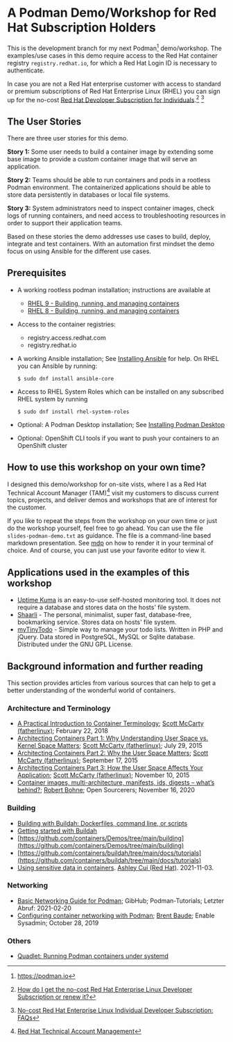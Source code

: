 # A Podman Demo/Workshop for Red Hat Subscription Holders

This is the development branch for my next Podman[^1] demo/workshop.
The examples/use cases in this demo require access to the Red Hat container registry `registry.redhat.io`, for which a Red Hat Login ID is necessary to authenticate.

In case you are not a Red Hat enterprise customer with access to standard or premium subscriptions of Red Hat Enterprise Linux (RHEL) you can sign up for the no-cost [Red Hat Devoloper Subscription for Individuals](https://access.redhat.com/solutions/4078831).[^2] [^3]

## The User Stories

There are three user stories for this demo.

**Story 1:** Some user needs to build a container image by extending some
base image to provide a custom container image that will serve an
application.

**Story 2:** Teams should be able to run containers and pods in a rootless
Podman environment. The containerized applications should be able to
store data persistently in databases or local file systems.

**Story 3:** System administrators need to inspect container images, check
logs of running containers, and need access to troubleshooting
resources in order to support their application teams.

Based on these stories the demo addresses use cases to build, deploy, integrate and test containers.
With an automation first mindset the demo focus on using Ansible for the different use cases.

## Prerequisites

  * A working rootless podman installation; instructions are available at
    * [RHEL 9 - Building, running, and managing containers](https://access.redhat.com/documentation/en-us/red_hat_enterprise_linux/9/html/building_running_and_managing_containers/index)
    * [RHEL 8 - Building, running, and managing containers](https://access.redhat.com/documentation/en-us/red_hat_enterprise_linux/8/html/building_running_and_managing_containers/index)
  * Access to the container registries:
    * registry.access.redhat.com
    * registry.redhat.io
  * A working Ansible installation; See [Installing Ansible](https://docs.ansible.com/ansible/latest/installation_guide/intro_installation.html#installing-and-upgrading-ansible) for help.
    On RHEL you can Ansible by running:

    ~~~
    $ sudo dnf install ansible-core
    ~~~

  * Access to RHEL System Roles which can be installed on any subscribed RHEL system by running

    ~~~
    $ sudo dnf install rhel-system-roles
    ~~~

  * Optional: A Podman Desktop installation; See [Installing Podman Desktop](https://podman-desktop.io/docs/installation)
  * Optional: OpenShift CLI tools if you want to push your containers to an OpenShift cluster

## How to use this workshop on your own time?

I designed this demo/workshop for on-site vists, where I as a Red Hat Technical Account Manager (TAM)[^4] visit my customers to discuss current topics, projects, and deliver demos and workshops that are of interest for the customer.

If you like to repeat the steps from the workshop on your own time or just do the workshop yourself, feel free to go ahead.
You can use the file `slides-podman-demo.txt` as guidance.
The file is a command-line based markdown presentation.
See [mdp](https://github.com/visit1985/mdp) on how to render it in your terminal of choice.
And of course, you can just use your favorite editor to view it.

## Applications used in the examples of this workshop

  * [Uptime Kuma](https://github.com/louislam/uptime-kuma) is an easy-to-use self-hosted monitoring tool. It does not require a database and stores data on the hosts' file system.
  * [Shaarli](https://shaarli.readthedocs.io/en/master/index.html) - The personal, minimalist, super fast, database-free, bookmarking service. Stores data on hosts' file system.
  * [myTinyTodo](https://www.mytinytodo.net/) - Simple way to manage your todo lists. Written in PHP and jQuery. Data stored in PostgreSQL, MySQL or Sqlite database. Distributed under the GNU GPL License.

## Background information and further reading

This section provides articles from various sources that can help to get a better understanding of the wonderful world of containers.

### Architecture and Terminology

  * [A Practical Introduction to Container Terminology](https://developers.redhat.com/blog/2018/02/22/container-terminology-practical-introduction/); [Scott McCarty (fatherlinux)](https://www.redhat.com/en/authors/scott-mccarty-fatherlinux); February 22, 2018
  * [Architecting Containers Part 1: Why Understanding User Space vs. Kernel Space Matters](https://www.redhat.com/en/blog/architecting-containers-part-1-why-understanding-user-space-vs-kernel-space-matters); [Scott McCarty (fatherlinux)](https://www.redhat.com/en/authors/scott-mccarty-fatherlinux); July 29, 2015
  * [Architecting Containers Part 2: Why the User Space Matters](https://www.redhat.com/en/blog/architecting-containers-part-2-why-user-space-matters); [Scott McCarty (fatherlinux)](https://www.redhat.com/en/authors/scott-mccarty-fatherlinux); September 17, 2015
  * [Architecting Containers Part 3: How the User Space Affects Your Application](https://www.redhat.com/en/blog/architecting-containers-part-3-how-user-space-affects-your-application); [Scott McCarty (fatherlinux)](https://www.redhat.com/en/authors/scott-mccarty-fatherlinux); November 10, 2015
  * [Container images, multi-architecture, manifests, ids, digests – what’s behind?](https://www.opensourcerers.org/2020/11/16/container-images-multi-architecture-manifests-ids-digests-whats-behind/); [Robert Bohne](https://www.opensourcerers.org/author/rbohne/); Open Sourcerers; November 16, 2020

### Building

  * [Building with Buildah: Dockerfiles, command line, or scripts](https://www.redhat.com/sysadmin/building-buildah)
  * [Getting started with Buildah](https://developers.redhat.com/blog/2021/01/11/getting-started-with-buildah#)
  * [https://github.com/containers/Demos/tree/main/building](https://github.com/containers/Demos/tree/main/building)
  * [https://github.com/containers/buildah/tree/main/docs/tutorials](https://github.com/containers/buildah/tree/main/docs/tutorials)
  * [Using sensitive data in containers](https://www.redhat.com/sysadmin/sensitive-data-containers). [Ashley Cui (Red Hat)](https://www.redhat.com/sysadmin/users/ashley-cui). 2021-11-03.

### Networking

  * [Basic Networking Guide for Podman](https://github.com/containers/podman/blob/master/docs/tutorials/basic_networking.md); GibHub; Podman-Tutorials; Letzter Abruf: 2021-02-20
  * [Configuring container networking with Podman](https://www.redhat.com/sysadmin/container-networking-podman); [Brent Baude](https://www.redhat.com/sysadmin/users/brent-baude); Enable Sysadmin; October 28, 2019

### Others

  * [Quadlet: Running Podman containers under systemd](https://mo8it.com/blog/quadlet/)

[^1]: https://podman.io
[^2]: [How do I get the no-cost Red Hat Enterprise Linux Developer Subscription or renew it?](https://access.redhat.com/solutions/4078831)
[^3]: [No-cost Red Hat Enterprise Linux Individual Developer Subscription: FAQs](https://developers.redhat.com/articles/faqs-no-cost-red-hat-enterprise-linux#)
[^4]: [Red Hat Technical Account Management](https://www.redhat.com/en/services/support/technical-account-management)

